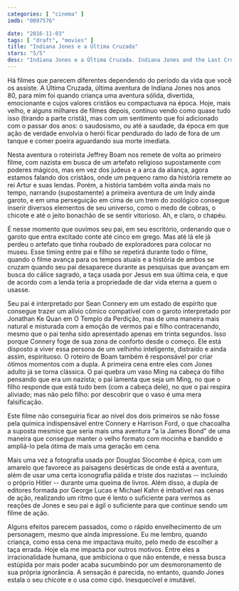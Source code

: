 ```yaml
---
categories: [ "cinema" ]
imdb: "0097576"

date: "2016-11-03"
tags: [ "draft", "movies" ]
title: "Indiana Jones e a Última Cruzada"
stars: "5/5"
desc: "Indiana Jones e a Última Cruzada. Indiana Jones and the Last Crusade (USA, 1989). Dirigido por Steven Spielberg. Escrito por Jeffrey Boam, George Lucas, Menno Meyjes, Philip Kaufman. Com Harrison Ford (Indiana Jones), Sean Connery (Professor Henry Jones), Denholm Elliott (Marcus Brody), Alison Doody (Elsa), John Rhys-Davies (Sallah), Julian Glover (Walter Donovan), River Phoenix (Young Indy), Michael Byrne (Vogel), Kevork Malikyan (Kazim)."
---
```

Há filmes que parecem diferentes dependendo do período da vida que você os assiste. A Última Cruzada, última aventura de Indiana Jones nos anos 80, para mim foi quando criança uma aventura sólida, divertida, emocionante e cujos valores cristãos eu compactuava na época. Hoje, mais velho, e alguns milhares de filmes depois, continuo vendo como quase tudo isso (tirando a parte cristã), mas com um sentimento que foi adicionado com o passar dos anos: o saudosismo, ou até a saudade, da época em que ação de verdade envolvia o herói ficar pendurado do lado de fora de um tanque e comer poeira aguardando sua morte imediata.

Nesta aventura o roteirista Jeffrey Boam nos remete de volta ao primeiro filme, com nazista em busca de um artefato religioso supostamente com poderes mágicos, mas em vez dos judeus e a arca da aliança, agora estamos falando dos cristãos, onde um pequeno ramo da história remete ao rei Artur e suas lendas. Porém, a história também volta ainda mais no tempo, narrando (supostamente) a primeira aventura de um Indy ainda garoto, e em uma perseguição em cima de um trem do zoológico consegue inserir diversos elementos de seu universo, como o medo de cobras, o chicote e até o jeito bonachão de se sentir vitorioso. Ah, e claro, o chapéu.

É nesse momento que ouvimos seu pai, em seu escritório, ordenando que o garoto que entra excitado conte até cinco em grego. Mas até lá ele já perdeu o artefato que tinha roubado de exploradores para colocar no museu. Esse timing entre pai e filho se repetirá durante todo o filme, quando o filme avança para os tempos atuais e a história de ambos se cruzam quando seu pai desaparece durante as pesquisas que avançam em busca do cálice sagrado, a taça usada por Jesus em sua última ceia, e que de acordo com a lenda teria a propriedade de dar vida eterna a quem o usasse.

Seu pai é interpretado por Sean Connery em um estado de espírito que consegue trazer um alívio cômico compatível com o garoto interpretado por Jonathan Ke Quan em O Templo da Perdição, mas de uma maneira mais natural e misturada com a emoção de vermos pai e filho contracenando, mesmo que o pai tenha sido apresentado apenas em trinta segundos. Isso porque Connery foge de sua zona de conforto desde o começo. Ele está disposto a viver essa persona de um velhinho inteligente, distraído e ainda assim, espirituoso. O roteiro de Boam também é responsável por criar ótimos momentos com a dupla. A primeira cena entre eles com Jones adulto já se torna clássica. O pai quebra um vaso Ming na cabeça do filho pensando que era um nazista; o pai lamenta que seja um Ming, no que o filho responde que está tudo bem (com a cabeça dele), no que o pai respira aliviado; mas não pelo filho: por descobrir que o vaso é uma mera falsificação.

Este filme não conseguiria ficar ao nível dos dois primeiros se não fosse pela química indispensável entre Connery e Harrison Ford, o que chacoalha a suposta mesmice que seria mais uma aventura "a la James Bond" de uma maneira que consegue manter o velho formato com mocinha e bandido e ampliá-lo pela ótima de mais uma geração em cena.

Mais uma vez a fotografia usada por Douglas Slocombe é épica, com um amarelo que favorece as paisagens desérticas de onde está a aventura, além de usar uma certa iconografia pálida e triste dos nazistas -- incluindo o próprio Hitler -- durante uma queima de livros. Além disso, a dupla de editores formada por George Lucas e Michael Kahn é imbatível nas cenas de ação, realizando um ritmo que é lento o suficiente para vermos as reações de Jones e seu pai e ágil o suficiente para que continue sendo um filme de ação.

Alguns efeitos parecem passados, como o rápido envelhecimento de um personagem, mesmo que ainda impressione. Eu me lembro, quando criança, como essa cena me impactava muito, pelo medo de escolher a taça errada. Hoje ela me impacta por outros motivos. Entre eles a irracionalidade humana, que ambiciona o que não entende, e nessa busca estúpida por mais poder acaba sucumbindo por um desmoronamento de sua própria ignorância. A sensação é parecida, no entanto, quando Jones estala o seu chicote e o usa como cipó. Inesquecível e imutável.
